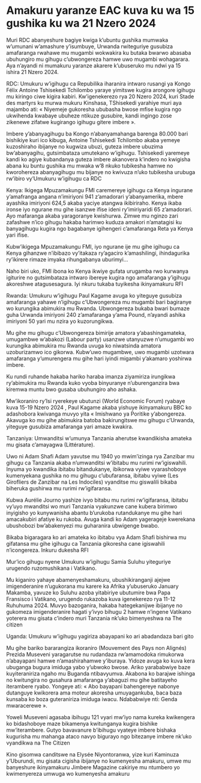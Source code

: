 # Amakuru yaranze EAC kuva ku wa 15 gushika ku wa 21 Nzero 2024

Muri RDC abanyeshure bagiye kwiga k’ubuntu gushika mumwaka w’umunani w’amashure y’isumbuye, Urwanda rwiteguriye gusubiza amafaranga rwahawe mu mugambi wokwakira ku butaka bwarwo abasaba ubuhungiro mu gihugu c’ubwongereza hamwe uwo mugambi wohagarara. Aya n’ayandi ni mumakuru yaranze akarere k’ubuseruko mu ndwi ya 15 ishira 21 Nzero 2024.

RDC: Umukuru w’igihugu ca Repubilika iharanira intwaro rusangi ya Kongo Félix Antoine Tshisekedi Tchilombo yaraye yimitswe kugira arongore igihugu mu kiringo ciwe kigira kabiri. Kw’igenekerezo rya 20 Nzero 2024, kuri Stade des martyrs ku murwa mukuru Kinshasa, TShisekedi yarahiye muri aya majambo ati: « Niyemeje gukoresha ububasha bwose mfise kugira ngo ukwihenda kwabaye ubuheze ntikuze gusubire, kandi ingingo zose zikenewe zifatwe kugirango igihugu gitere imbere ».

Imbere y’abanyagihugu ba Kongo n’abanyamahanga barenga 80.000 bari bishikiye kuri ico kibuga, Antoine Tshisekedi Tchilombo akaba yemeye kuzoshiraho ibijanye no kugwiza ubuzi, guteza imbere ubuzima bw’abanyagihu, gutsimbataza umutekano w’igihugu. Tshisekedi yaremeye kandi ko agiye kubandanya guteza imbere akanovera k’indero no kwigisha abana ku buntu gushika mu mwaka w’8 nkuko tubikesha hamwe no kworohereza abanyagihugu mu bijanye no kwivuza n’uko tubikesha urubuga rw’ibiro vy’Umukuru w’igihugu ca RDC

Kenya: Ikigega Mpuzamakungu FMI caremereye igihugu ca Kenya ingurane y’amafranga angana n’imiriyoni 941 z’amadorari y’abanyamerika, mbere ayashika imiriyoni 624,5 akaba yaciye atangwa ikibiriraho. Kenya ikaba ironse iyo ngurane mu gihe isanzwe ifise ideni ry’imiriyaridi 65 z’amadorari. Ayo mafaranga akaba yaragoranye kwishurwa. Zimwe mu nginzo zari zafashwe n’ico gihugu hakaba harimwo kuduza amakori n’amatagisi ku banyagihugu kugira ngo bagabanye igihengeri c’amafaranga Reta ya Kenya yari ifise.

Kubw’ikigega Mpuzamakungu FMI, iyo ngurane ije mu gihe igihugu ca Kenya gihanzwe n’ibibazo vy’itakaza ry’agaciro k’amashilingi, ihindagurika ry’ikirere rimaze imyaka rihungabanya uburimyi…

Naho biri uko, FMI ibona ko Kenya ikwiye gufata urugamba rwo kurwanya igiturire no gutsimbataza intwaro ibereye kugira ngo amafaranga y’igihugu akoreshwe atagusesagura. Iyi nkuru tukaba tuyikesha ikinyamakuru RFI

Rwanda: Umukuru w’igihugu Paul Kagame avuga ko yiteguye gusubiza amafaranga yahawe n’igihugu c’Ubwongereza mu mugambi bari bagiranye wo kurungika abimukira mu Rwanda. Ubwongereza bukaba bwari bumaze guha Urwanda imiriyoni 240 z’amafaranga y’ama Pound, n’ayandi ashika imiriyoni 50 yari mu nzira yo kuzorungikwa.

Mu gihe mu gihugu c’Ubwongereza bimirije amatora y’abashingamateka, umugambwe w’abakozi (Labour party) usanzwe utanyuzwe n’umugambi wo kurungika abimukira mu Rwanda uvuga ko niwatsinda amatora uzoburizamwo ico gikorwa. Kubw’uwo mugambwe, uwo mugambi uzotwara amafaranga y’umurengera mu gihe hari iyindi migambi y’akamaro yoshirwa imbere.

Ku rundi ruhande hakaba hariko haraba imanza ziyamiriza irungikwa ry’abimukira mu Rwanda kuko vyoba binyuranye n’uburenganzira bwa kiremwa muntu bwo gusaba ubuhungiro aho ashaka.

Mw’ikoraniro ry’Isi ryerekeye ubutunzi (World Economic Forum) ryabaye kuva 15-19 Nzero 2024 , Paul Kagame akaba yishuye ikinyamakuru BBC ko adashobora kwivanga muvyo yita « Imishwano ya Poritike y’abongereza. Akavuga ko mu gihe abimukira batoba bakirungitswe mu gihugu c’Urwanda, yiteguye gusubiza amafaranga yari amaze kwakira.

Tanzaniya: Umwanditsi w’umunya Tanzania aherutse kwandikisha amateka mu gisata c’amayagwa (Littérature).

Uwo ni Adam Shafi Adam yavutse mu 1940 yo mwim’izinga rya Zanzibar mu gihugu ca Tanzania akaba n’umwanditsi w’ibitabu mu rurimi rw’igiswahili. Inyuma yo kwandika ibitabu bitandukanye, ibikorwa vyiwe vyarashoboye kumenyekana gushika no mu gihugu c’ubufaransa, ibitabu vyiwe (Les Girofliers de Zanzibar na Les Indociles)  vyanditse mu giswalili bikaba biheruka gushirwa mu rurimi rw’igifaransa.

Kubwa Aurélie Journo yashize ivyo bitabu mu rurimi rw’igifaransa, ibitabu vy’uyo mwanditsi wo muri Tanzania vyakunzwe cane kubera birimwo inyigisho yo kunywanisha abantu b’urukoba rutandukanye mu gihe hari amacakubiri afatiye ku rukoba. Avuga kandi ko Adam yagerageje kwerekana ubushobozi bw’abakenyezi mu guharanira ubwigenge bwabo.

Bikaba bigaragara ko ari amateka ko ibitabu vya Adam Shafi bishirwa mu gifatansa mu gihe igihugu ca Tanzania gikoresha cane igiswahili n’icongereza. Inkuru dukesha RFI

Mur’ico gihugu nyene Umukuru w’igihugu Samia Suluhu yiteguriye urugendo ruzomushikana i Vatikano.

Mu kiganiro yahaye abamenyeshamakuru, ubushikiranganji ajejwe imigenderanire n’ugukorana mu karere ka Afrika y’ubuseruko January Makamba, yavuze ko Suluhu azoba yitabiriye ubutumire bwa Papa Fransisco i Vatikano, urugendo rukazoba kuva igenekerezo rya 11-12 Ruhuhuma 2024. Muvyo bazoganira, hakaba hategekanijwe ibijanye no gukomeza imigenderanire hagati y’ivyo bihugu 2 hamwe n’ingene Vatikano yoterera mu gisata c’indero muri Tanzania nk’uko bimenyeshwa na The citizen

Uganda: Umukuru w’igihugu yagiriza abayapani ko ari abadandaza bari gito

Mu gihe bariko bararangiza ikoraniro (Mouvement des Pays non Alignés) Prezida Museveni yaragarutse nu rudandaza rw’amamodoka rimukorwa n’abayapani hamwe n’amashirahamwe y’iburaya. Yidoze avuga ko kuva kera ubuganga bugura imiduga yabo y’ubwoko bwose. Ariko yarababwiye baze kuyiteraniriza ngaho mu Buganda ntibavyumva. Akabona ko barajwe ishinga no kwitungira no gusahura amafaranga y’abaguzi mu gihe batitayeho iterambere ryabo. Yongeye ati: « Abo bayapani bahengereye nabonye dutanguye kwikorera ama moteur akoresha umuyagankuba, baca baza kunsaba ko boza guteraniriza imiduga iwacu. Ndababwiye nti: Genda mwaracerewe ».

Yoweli Museveni agasaba ibihugu 121 vyari mw’iyo nama kureka kwikengera ko bidashoboye maze bikamenya kwitunganya kugira bishike mw’iterambere.  Gutyo bavavanure b’ibihugu vyateye imbere bishaka kugurisha mu mahanga ataco navyo bigurayo ngo bitezanye imbere nk’uko vyandikwa na The Citizen

Kino gisomwa canditswe na Elysée Niyontoranwa, yize kuri Kaminuza y’Uburundi, mu gisata cigisha ibijanye no kumenyesha amakuru, umwe mu banyeshure ikinyamakuru Jimbere Magazine cakiriye mu ntumbero yo kwimenyereza umwuga wo kumenyesha amakuru